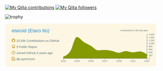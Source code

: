 [![My Qiita contributions](https://qiita-badge.apiapi.app/s/etaroid/contributions.svg)](http://qiita.com/etaroid)
[![My Qiita followers](https://qiita-badge.apiapi.app/s/etaroid/followers.svg)](http://qiita.com/etaroid)

![trophy](https://github-profile-trophy.vercel.app/?username=etaroid&theme=gruvbox&title=Joined2020,PR,Commit,Repositories,Followers,Issues,MultiLanguage)

[![](https://raw.githubusercontent.com/etaroid/etaroid/main/profile-summary-card-output/solarized/0-profile-details.svg)](https://github.com/vn7n24fzkq/github-profile-summary-cards)
